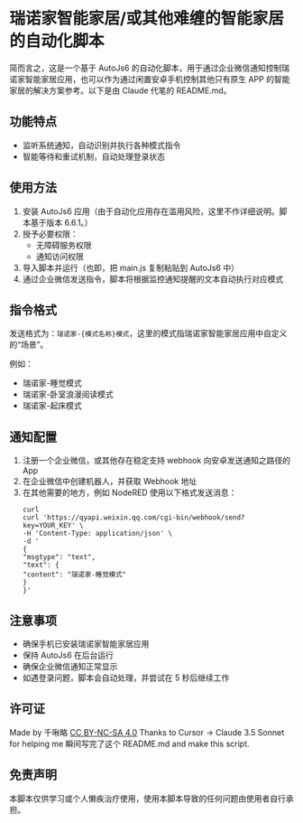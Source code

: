 # 瑞诺家智能家居/或其他难缠的智能家居的自动化脚本

简而言之，这是一个基于 AutoJs6 的自动化脚本，用于通过企业微信通知控制瑞诺家智能家居应用，也可以作为通过闲置安卓手机控制其他只有原生 APP 的智能家居的解决方案参考。以下是由 Claude 代笔的 README.md。

## 功能特点

- 监听系统通知，自动识别并执行各种模式指令
- 智能等待和重试机制，自动处理登录状态

## 使用方法

1. 安装 AutoJs6 应用（由于自动化应用存在滥用风险，这里不作详细说明。脚本基于版本 6.6.1。）
2. 授予必要权限：
   - 无障碍服务权限
   - 通知访问权限
3. 导入脚本并运行（也即，把 main.js 复制粘贴到 AutoJs6 中）
4. 通过企业微信发送指令，脚本将根据监控通知提醒的文本自动执行对应模式

## 指令格式

发送格式为：`瑞诺家-{模式名称}模式`，这里的模式指瑞诺家智能家居应用中自定义的“场景”。

例如：

- 瑞诺家-睡觉模式
- 瑞诺家-卧室浪漫阅读模式
- 瑞诺家-起床模式

## 通知配置

1. 注册一个企业微信，或其他存在稳定支持 webhook 向安卓发送通知之路径的 App
2. 在企业微信中创建机器人，并获取 Webhook 地址
3. 在其他需要的地方，例如 NodeRED 使用以下格式发送消息：
   ```curl
   curl
   curl 'https://qyapi.weixin.qq.com/cgi-bin/webhook/send?key=YOUR_KEY' \
   -H 'Content-Type: application/json' \
   -d '
   {
   "msgtype": "text",
   "text": {
   "content": "瑞诺家-睡觉模式"
   }
   }'
   ```

## 注意事项

- 确保手机已安装瑞诺家智能家居应用
- 保持 AutoJs6 在后台运行
- 确保企业微信通知正常显示
- 如遇登录问题，脚本会自动处理，并尝试在 5 秒后继续工作

## 许可证

Made by 千啾略 [CC BY-NC-SA 4.0](https://creativecommons.org/licenses/by-nc-sa/4.0/deed.zh-hans)
Thanks to Cursor -> Claude 3.5 Sonnet for helping me 瞬间写完了这个 README.md and make this script.

## 免责声明

本脚本仅供学习或个人懒疾治疗使用，使用本脚本导致的任何问题由使用者自行承担。
